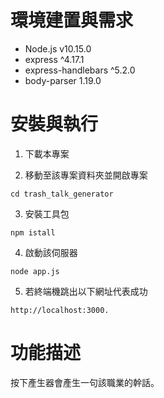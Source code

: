 # 環境建置與需求 
* Node.js v10.15.0
* express ^4.17.1
* express-handlebars ^5.2.0
* body-parser 1.19.0

# 安裝與執行
1. 下載本專案

2. 移動至該專案資料夾並開啟專案
```
cd trash_talk_generator
``` 
3. 安裝工具包
```
npm istall
```
4. 啟動該伺服器
```
node app.js
```
5. 若終端機跳出以下網址代表成功
```
http://localhost:3000.
```
# 功能描述
按下產生器會產生一句該職業的幹話。
